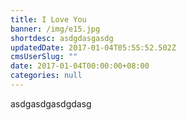 ```yaml
---
title: I Love You
banner: /img/e15.jpg
shortdesc: asdgdasgasdg
updatedDate: 2017-01-04T05:55:52.502Z
cmsUserSlug: ""
date: 2017-01-04T00:00:00+08:00
categories: null
---
```


asdgasdgasdgdasg